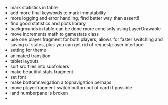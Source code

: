 - mark statistics in table
- add more final keywords to mark immutability
- more logging and error handling, find better way than assert!!
- find good statistics and plots library
- backgrounds in table can be done more concisely using LayerDrawable
- move increments math to gamestats class
- use one player fragment for both players, allows for faster switching and saving of states, plus you can get rid of requestplayer interface
- setting for theme
- animated transition
- tablet layouts
- sort src files into subfolders
- make beautiful stats fragment
- set font
- make bottomnavigation a topnavigation perhaps
- move playerfragment switch button out of card if possible
- land numberpane is broken
- 